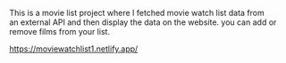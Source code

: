 This is a movie list project where I fetched movie watch list data from          
an external API and then display the data on the website. you can add or remove films from your list.                                                                                                                 
  
https://moviewatchlist1.netlify.app/      
